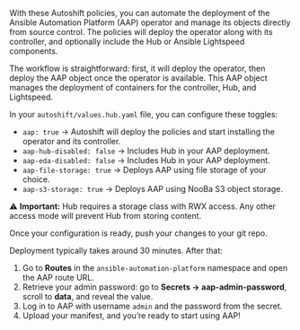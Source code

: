 With these Autoshift policies, you can automate the deployment of the Ansible Automation Platform (AAP) operator and manage its objects directly from source control. The policies will deploy the operator along with its controller, and optionally include the Hub or Ansible Lightspeed components.

The workflow is straightforward: first, it will deploy the operator, then deploy the AAP object once the operator is available. This AAP object manages the deployment of containers for the controller, Hub, and Lightspeed.

In your `autoshift/values.hub.yaml` file, you can configure these toggles:

* `aap: true` → Autoshift will deploy the policies and start installing the operator and its controller.
* `aap-hub-disabled: false` → Includes Hub in your AAP deployment.
* `aap-eda-disabled: false` → Includes Hub in your AAP deployment.
* `aap-file-storage: true` → Deploys AAP using file storage of your choice.
* `aap-s3-storage: true` → Deploys AAP using NooBa S3 object storage. 

⚠️ **Important:** Hub requires a storage class with RWX access. Any other access mode will prevent Hub from storing content.

Once your configuration is ready, push your changes to your git repo.

Deployment typically takes around 30 minutes. After that:

1. Go to **Routes** in the `ansible-automation-platform` namespace and open the AAP route URL.
2. Retrieve your admin password: go to **Secrets → aap-admin-password**, scroll to **data**, and reveal the value.
3. Log in to AAP with username `admin` and the password from the secret.
4. Upload your manifest, and you’re ready to start using AAP!

